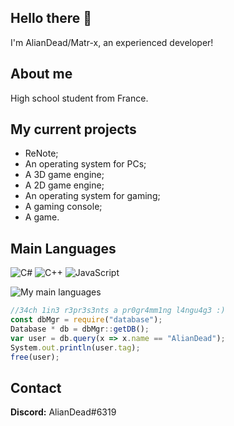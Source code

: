 ## Hello there 👋
I'm AlianDead/Matr-x, an experienced developer!

## About me
High school student from France.

## My current projects
 - ReNote;
 - An operating system for PCs;
 - A 3D game engine;
 - A 2D game engine;
 - An operating system for gaming;
 - A gaming console;
 - A game.

## Main Languages
![C#](https://img.shields.io/badge/c%23-%23239120.svg?style=for-the-badge&logo=c-sharp&logoColor=white)
![C++](https://img.shields.io/badge/c++-%2300599C.svg?style=for-the-badge&logo=c%2B%2B&logoColor=white)
![JavaScript](https://img.shields.io/badge/javascript-%23323330.svg?style=for-the-badge&logo=javascript&logoColor=%23F7DF1E)

![My main languages](https://github-readme-stats.vercel.app/api/top-langs/?username=eXmatrx&hide=stars&theme=dark&show_icons=true&layout=compact)

```javascript
//34ch 1in3 r3pr3s3nts a pr0gr4mm1ng l4ngu4g3 :)
const dbMgr = require("database");
Database * db = dbMgr::getDB();
var user = db.query(x => x.name == "AlianDead");
System.out.println(user.tag);
free(user);
```

## Contact
**Discord:** AlianDead#6319
